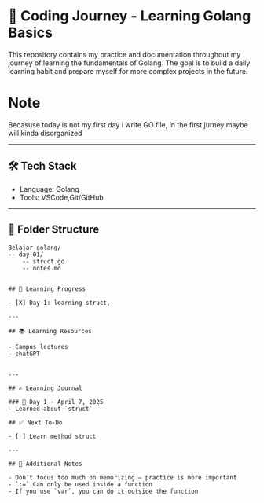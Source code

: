 # 🚀 Coding Journey - Learning Golang Basics

This repository contains my practice and documentation throughout my journey of learning the fundamentals of Golang. The goal is to build a daily learning habit and prepare myself for more complex projects in the future.

# Note

Becasuse today is not my first day i write GO file, in the first jurney maybe will kinda disorganized

---

## 🛠 Tech Stack

- Language: Golang
- Tools: VSCode,Git/GitHub

---

## 📁 Folder Structure

```
Belajar-golang/
-- day-01/
    -- struct.go
    -- notes.md


## 🌱 Learning Progress

- [X] Day 1: learning struct,

---

## 📚 Learning Resources

- Campus lectures
- chatGPT


---

## ✍️ Learning Journal

### 📅 Day 1 - April 7, 2025
- Learned about `struct`

## ✅ Next To-Do

- [ ] Learn method struct

---

## 📌 Additional Notes

- Don’t focus too much on memorizing — practice is more important
- `:=` Can only be used inside a function
- If you use `var`, you can do it outside the function
```
